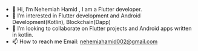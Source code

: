 - 👋 Hi, I’m Nehemiah Hamid , I am a Flutter developer. 
- 👀 I’m interested in Flutter development and Android Development(Kotlin), Blockchain(Dapp)
- 💞️ I’m looking to collaborate on Flutter projects and Android apps written in kotlin.
- 📫 How to reach me Email: nehemiahamid002@gmail.com

<!---
nehem10/nehem10 is a ✨ special ✨ repository because its `README.md` (this file) appears on your GitHub profile.
You can click the Preview link to take a look at your changes.
--->
